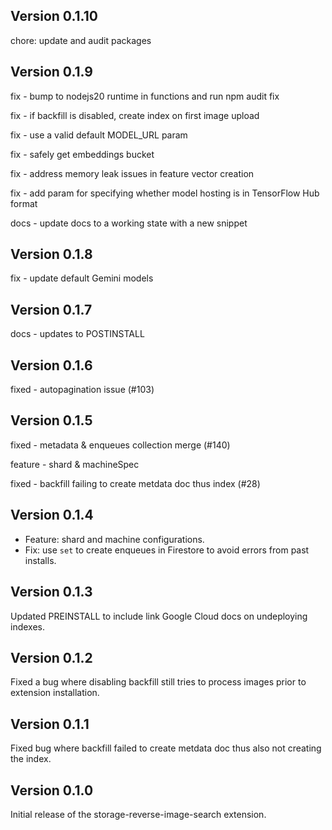 ## Version 0.1.10

chore: update and audit packages

## Version 0.1.9

fix - bump to nodejs20 runtime in functions and run npm audit fix

fix - if backfill is disabled, create index on first image upload

fix - use a valid default MODEL_URL param

fix - safely get embeddings bucket

fix - address memory leak issues in feature vector creation

fix - add param for specifying whether model hosting is in TensorFlow Hub format

docs - update docs to a working state with a new snippet

## Version 0.1.8

fix - update default Gemini models

## Version 0.1.7

docs - updates to POSTINSTALL

## Version 0.1.6

fixed - autopagination issue (#103)

## Version 0.1.5

fixed - metadata & enqueues collection merge (#140)

feature - shard & machineSpec

fixed - backfill failing to create metdata doc thus index (#28)

## Version 0.1.4

- Feature: shard and machine configurations.
- Fix: use `set` to create enqueues in Firestore to avoid errors from past installs.

## Version 0.1.3

Updated PREINSTALL to include link Google Cloud docs on undeploying indexes.

## Version 0.1.2

Fixed a bug where disabling backfill still tries to process images prior to extension installation.

## Version 0.1.1

Fixed bug where backfill failed to create metdata doc thus also not creating the index.

## Version 0.1.0

Initial release of the storage-reverse-image-search extension.
